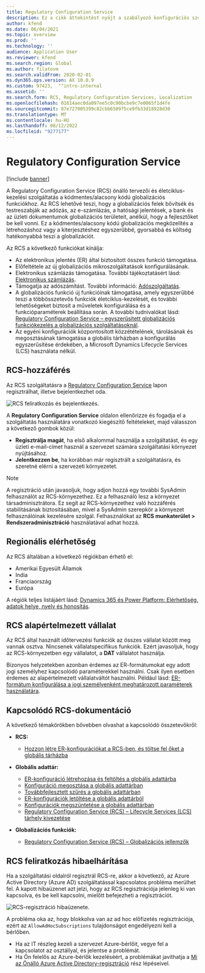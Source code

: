 ```yaml
---
title: Regulatory Configuration Service
description: Ez a cikk áttekintést nyújt a szabályozó konfigurációs szolgáltatás (RCS) lehetőségeiről, és bemutatja a szolgáltatáshoz való hozzáférést.
author: kfend
ms.date: 06/04/2021
ms.topic: overview
ms.prod: ''
ms.technology: ''
audience: Application User
ms.reviewer: kfend
ms.search.region: Global
ms.author: filatovm
ms.search.validFrom: 2020-02-01
ms.dyn365.ops.version: AX 10.0.9
ms.custom: 97423,  ""intro-internal
ms.assetid: ''
ms.search.form: RCS, Regulatory Configuration Services, Localization
ms.openlocfilehash: 01614aec0da097ee5c0c90bcbe9c7e0065f1d4fe
ms.sourcegitcommit: 87e727005399c82cbb6509f5ce9fb33d18928d30
ms.translationtype: MT
ms.contentlocale: hu-HU
ms.lasthandoff: 08/12/2022
ms.locfileid: "9277177"
---
```

# <a name="regulatory-configuration-service"></a>Regulatory Configuration Service

[!include [banner](../includes/banner.md)]

A Regulatory Configuration Service (RCS) önálló tervezői és életciklus-kezelési szolgáltatás a kódmentes/alacsony kódú globalizációs funkciókhoz. Az RCS lehetővé teszi, hogy a globalizációs felek bővítsék és testreszabják az adózás, az e-számlázás, a hatósági jelentések, a bank és az üzleti dokumentumok globalizációs területeit, anélkül, hogy a fejlesztőket be kell vonni. Ez a kódmentes/alacsony kódú globalizációs megközelítés a létrehozáshoz vagy a kiterjesztéshez egyszerűbbé, gyorsabbá és költség hatékonyabbá teszi a globalizációt.

Az RCS a következő funkciókat kínálja:

- Az elektronikus jelentés (ER) által biztosított összes funkció támogatása.
- Előfeltétele az új globalizációs mikroszolgáltatások konfigurálásának.
- Elektronikus számlázás támogatása. További tájékoztatásért lásd: [Elektronikus számlázás](/dynamics365-release-plan/2021wave1/finance-operations/dynamics365-finance/electronic-invoicing-add-on-dynamics-365-ga).
- Támogatja az adószámítást. További információ: [Adószolgáltatás](/dynamics365-release-plan/2021wave1/finance-operations/dynamics365-finance/tax-service-preview).
- A globalizációs funkció új funkcióinak támogatása, amely egyszerűbbé teszi a többösszetevős funkciók életciklus-kezelését, és további lehetőségeket biztosít a műveletek konfigurálása és a funkcióparaméterek beállítása során. A további tudnivalókat lásd: [Regulatory Configuration Service – egyszerűsített globalizációs funkciókezelés a globalizációs szolgáltatásoknál](/dynamics365-release-plan/2021wave1/finance-operations/dynamics365-finance/regulatory-configuration-service-simplified-globalization-feature-management-globalization-services).
- Az egyéni konfigurációk központosított közzétételének, tárolásának és megosztásának támogatása a globális tárházban a konfigurálás egyszerűsítése érdekében, a Microsoft Dynamics Lifecycle Services (LCS) használata nélkül.

## <a name="access-rcs"></a>RCS-hozzáférés

Az RCS szolgáltatásra a [Regulatory Configuration Service](https://marketing.configure.global.dynamics.com/) lapon regisztrálhat, illetve bejelentkezhet oda.

![RCS feliratkozás és bejelentkezés.](media/202103_RCS%20Marketing%20page_updated_1.jpg)

A **Regulatory Configuration Service** oldalon ellenőrizze és fogadja el a szolgáltatás használatára vonatkozó kiegészítő feltételeket, majd válasszon a következő gombok közül:

- **Regisztrálja magát**, ha első alkalommal használja a szolgáltatást, és egy üzleti e-mail-címet használ a szervezet számára szolgáltatási környezet nyújtásához.
- **Jelentkezzen be**, ha korábban már regisztrált a szolgáltatásra, és szeretné elérni a szervezeti környezetet.

> [!NOTE] 
> A regisztráció után javasoljuk, hogy adjon hozzá egy további SysAdmin felhasználót az RCS-környezethez. Ez a felhasználó lesz a környezet társadminisztrátora. Ez segít az RCS-környezethez való hozzáférés stabilitásának biztosításában, mivel a SysAdmin szerepkör a környezet felhasználóinak kezelésére szolgál. Felhasználókat az **RCS munkaterület > Rendszeradminisztráció** használatával adhat hozzá.

## <a name="regional-availability"></a>Regionális elérhetőség

Az RCS általában a következő régiókban érhető el:

- Amerikai Egyesült Államok
- India
- Franciaország
- Európa

A régiók teljes listájáért lásd: [Dynamics 365 és Power Platform: Elérhetőség, adatok helye, nyelv és honosítás](https://aka.ms/dynamics_365_international_availability_deck).

## <a name="rcs-default-company"></a>RCS alapértelmezett vállalat

Az RCS által használt időtervezési funkciók az összes vállalat között meg vannak osztva. Nincsenek vállalatspecifikus funkciók. Ezért javasoljuk, hogy az RCS-környezetben egy vállalatot, a **DAT** vállalatot használja.

Bizonyos helyzetekben azonban érdemes az ER-formátumokat egy adott jogi személyhez kapcsolódó paraméterekkel használni. Csak ilyen esetben érdemes az alapértelmezett vállalatváltót használni. Például lásd: [ER-formátum konfigurálása a jogi személyenként meghatározott paraméterek használatára](../../fin-ops-core/dev-itpro/analytics/er-app-specific-parameters-configure-format.md).

## <a name="related-rcs-documentation"></a>Kapcsolódó RCS-dokumentáció

A következő témakörökben bővebben olvashat a kapcsolódó összetevőkről:

- **RCS:**

    - [Hozzon létre ER-konfigurációkat a RCS-ben, és töltse fel őket a globális tárházba](rcs-global-repo-upload.md)

- **Globális adattár:**

    - [ER-konfiguráció létrehozása és feltöltés a globális adattárba](rcs-global-repo-upload.md)
    - [Konfiguráció megosztása a globális adattárban](rcs-global-repo-share-configuration.md)
    - [Továbbfejlesztett szűrés a globális adattárban](enhanced-filtering-global-repo.md)
    - [ER-konfigurációk letöltése a globális adattárból](../../fin-ops-core/dev-itpro/analytics/er-download-configurations-global-repo.md)
    - [Konfigurációk megszüntetése a globális adattárban](discontinuing-configurations-rcs-global-repo.md)
    - [Regulatory Configuration Service (RCS) – Lifecycle Services (LCS) tárhely kivezetése](rcs-lcs-repo-dep-faq.md)

- **Globalizációs funkciók:**

    - [Regulatory Configuration Service (RCS) – Globalizációs jellemzők](/dynamics365-release-plan/2021wave1/finance-operations/dynamics365-finance/regulatory-configuration-service-simplified-globalization-feature-management-globalization-services)


## <a name="troubleshooting-rcs-sign-up"></a>RCS feliratkozás hibaelhárítása

Ha a szolgáltatási oldalról regisztrál RCS-re, akkor a következő, az Azure Active Directory (Azure AD) szolgáltatással kapcsolatos probléma merülhet fel. A kapott hibaüzenet azt jelzi, hogy az RCS regisztrációja jelenleg ki van kapcsolva, és be kell kapcsolni, mielőtt befejezheti a regisztrációt.

![RCS-regisztráció hibaüzenete.](media/01_RCSSignUpError.jpg)

A probléma oka az, hogy blokkolva van az ad hoc előfizetés regisztrációja, ezért az `AllowAdHocSubscriptions` tulajdonságot engedélyezni kell a bérlőben. 

- Ha az IT részleg kezeli a szervezet Azure-bérlőit, vegye fel a kapcsolatot az osztállyal, és jelentse a problémát.
- Ha Ön felelős az Azure-bérlők kezeléséért, a problémákat javíthatja a [Mi az Önálló Azure Active Directory-regisztráció](/azure/active-directory/enterprise-users/directory-self-service-signup#how-do-i-control-self-service-settings) rész lépéseivel.
